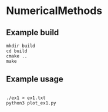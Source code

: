# NumericalMethods

## Example build

```
mkdir build
cd build
cmake ..
make
```

## Example usage

```

./ex1 > ex1.txt
python3 plot_ex1.py

```
